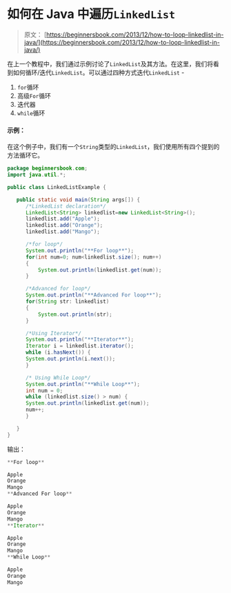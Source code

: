 # 如何在 Java 中遍历`LinkedList`

> 原文： [https://beginnersbook.com/2013/12/how-to-loop-linkedlist-in-java/](https://beginnersbook.com/2013/12/how-to-loop-linkedlist-in-java/)

在上一个教程中，我们通过示例讨论了`LinkedList`及其方法。在这里，我们将看到如何循环/迭代`LinkedList`。可以通过四种方式迭代`LinkedList` -

1.  `for`循环
2.  高级`For`循环
3.  迭代器
4.  `while`循环

#### 示例：

在这个例子中，我们有一个`String`类型的`LinkedList`，我们使用所有四个提到的方法循环它。

```java
package beginnersbook.com;
import java.util.*;

public class LinkedListExample {

   public static void main(String args[]) {
      /*LinkedList declaration*/
      LinkedList<String> linkedlist=new LinkedList<String>();
      linkedlist.add("Apple");
      linkedlist.add("Orange");
      linkedlist.add("Mango");

      /*for loop*/
      System.out.println("**For loop**");
      for(int num=0; num<linkedlist.size(); num++)
      {
    	  System.out.println(linkedlist.get(num));
      }

      /*Advanced for loop*/
      System.out.println("**Advanced For loop**");
      for(String str: linkedlist)
      {
    	  System.out.println(str);
      }

      /*Using Iterator*/
      System.out.println("**Iterator**");
      Iterator i = linkedlist.iterator();
      while (i.hasNext()) {
	  System.out.println(i.next());
      }

      /* Using While Loop*/
      System.out.println("**While Loop**");
      int num = 0;
      while (linkedlist.size() > num) {
	  System.out.println(linkedlist.get(num));
	  num++;
      }

   }
}
```

输出：

```java
**For loop**

Apple
Orange
Mango
**Advanced For loop**

Apple
Orange
Mango
**Iterator**

Apple
Orange
Mango
**While Loop**

Apple
Orange
Mango
```